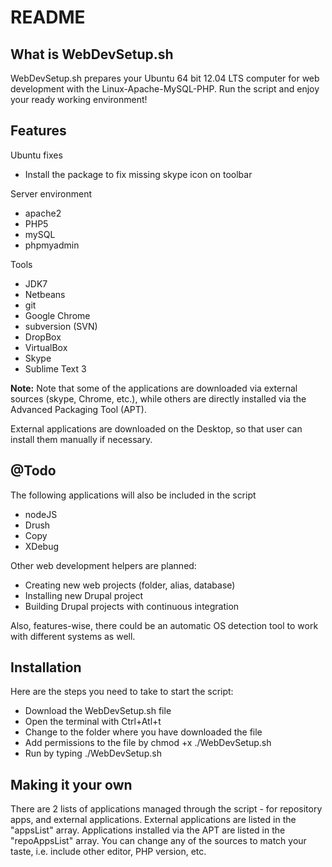 README
======

What is WebDevSetup.sh
----------------

WebDevSetup.sh prepares your Ubuntu 64 bit 12.04 LTS computer for web development with the Linux-Apache-MySQL-PHP.
Run the script and enjoy your ready working environment!

Features
--------

Ubuntu fixes
* Install the package to fix missing skype icon on toolbar

Server environment
* apache2
* PHP5
* mySQL
* phpmyadmin

Tools
* JDK7
* Netbeans
* git
* Google Chrome
* subversion (SVN)
* DropBox
* VirtualBox
* Skype
* Sublime Text 3

**Note:**
Note that some of the applications are downloaded via external sources (skype, Chrome, etc.), while others are directly installed via the Advanced Packaging Tool (APT).

External applications are downloaded on the Desktop, so that user can install them manually if necessary.

@Todo
------------
The following applications will also be included in the script
* nodeJS
* Drush
* Copy
* XDebug

Other web development helpers are planned:
* Creating new web projects (folder, alias, database)
* Installing new Drupal project
* Building Drupal projects with continuous integration

Also, features-wise, there could be an automatic OS detection tool to work with different systems as well.

Installation
------------
Here are the steps you need to take to start the script:
* Download the WebDevSetup.sh file
* Open the terminal with Ctrl+Atl+t
* Change to the folder where you have downloaded the file
* Add permissions to the file by chmod +x ./WebDevSetup.sh
* Run by typing ./WebDevSetup.sh

Making it your own
------------
There are 2 lists of applications managed through the script - for repository apps, and external applications.
External applications are listed in the "appsList" array.
Applications installed via the APT are listed in the "repoAppsList" array.
You can change any of the sources to match your taste, i.e. include other editor, PHP version, etc.